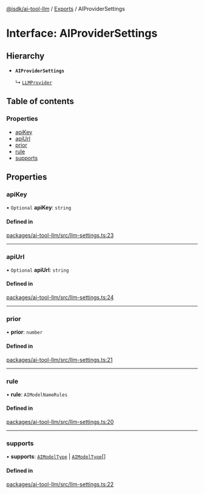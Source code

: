 [@isdk/ai-tool-llm](../README.md) / [Exports](../modules.md) / AIProviderSettings

# Interface: AIProviderSettings

## Hierarchy

- **`AIProviderSettings`**

  ↳ [`LLMProvider`](../classes/LLMProvider.md)

## Table of contents

### Properties

- [apiKey](AIProviderSettings.md#apikey)
- [apiUrl](AIProviderSettings.md#apiurl)
- [prior](AIProviderSettings.md#prior)
- [rule](AIProviderSettings.md#rule)
- [supports](AIProviderSettings.md#supports)

## Properties

### apiKey

• `Optional` **apiKey**: `string`

#### Defined in

[packages/ai-tool-llm/src/llm-settings.ts:23](https://github.com/isdk/ai-tool-llm.js/blob/264101dcc3b40890a6eb484b7aa94c049c6c4963/src/llm-settings.ts#L23)

___

### apiUrl

• `Optional` **apiUrl**: `string`

#### Defined in

[packages/ai-tool-llm/src/llm-settings.ts:24](https://github.com/isdk/ai-tool-llm.js/blob/264101dcc3b40890a6eb484b7aa94c049c6c4963/src/llm-settings.ts#L24)

___

### prior

• **prior**: `number`

#### Defined in

[packages/ai-tool-llm/src/llm-settings.ts:21](https://github.com/isdk/ai-tool-llm.js/blob/264101dcc3b40890a6eb484b7aa94c049c6c4963/src/llm-settings.ts#L21)

___

### rule

• **rule**: `AIModelNameRules`

#### Defined in

[packages/ai-tool-llm/src/llm-settings.ts:20](https://github.com/isdk/ai-tool-llm.js/blob/264101dcc3b40890a6eb484b7aa94c049c6c4963/src/llm-settings.ts#L20)

___

### supports

• **supports**: [`AIModelType`](../enums/AIModelType.md) \| [`AIModelType`](../enums/AIModelType.md)[]

#### Defined in

[packages/ai-tool-llm/src/llm-settings.ts:22](https://github.com/isdk/ai-tool-llm.js/blob/264101dcc3b40890a6eb484b7aa94c049c6c4963/src/llm-settings.ts#L22)
